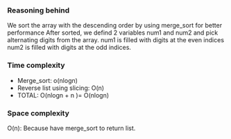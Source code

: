 <!--
Problem 3: Rearrange Array Digits

Provide an explanation for your answer, clearly organizing your thoughts into
concise and easy-to-understand language.

Focus on explaining the reasoning behind your decisions rather than giving a 
detailed description of the code. For instance, why did you choose a particular 
data structure? Additionally, discuss the efficiency of your solution in terms 
of time and space complexity. If necessary, you can support your explanation 
with code snippets or mathematical formulas. For guidance on how to write 
formulas in markdown, refer to https://docs.github.com/en/get-started/writing-on-github/working-with-advanced-formatting/writing-mathematical-expressions.
-->
### Reasoning behind
We sort the array with the descending order by using merge_sort for better performance
After sorted, we defind 2 variables num1 and num2 and pick alternating digits from the array.
num1 is filled with digits at the even indices
num2 is filled with digits at the odd indices.

### Time complexity
- Merge_sort: o(nlogn)
- Reverse list using slicing: O(n)
- TOTAL: O(nlogn + n )= O(nlogn)

### Space complexity
O(n): Because have merge_sort to return list.
